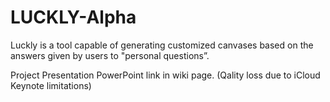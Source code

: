 # LUCKLY-Alpha

Luckly is a tool capable of generating customized canvases based on the answers given by users to "personal questions”.

Project Presentation PowerPoint link in wiki page. (Qality loss due to iCloud Keynote limitations)
